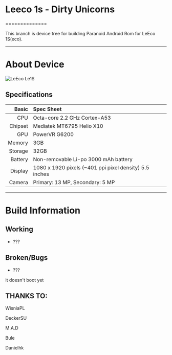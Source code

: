 # Leeco 1s - Dirty Unicorns
==============

This branch is device tree for building Paranoid Android Rom for LeEco 1S(eco).

---

# About Device

![LeEco Le1S](http://cdn2.gsmarena.com/vv/pics/leeco/letv-le-1s-1.jpg "LeEco Le1S")


## Specifications


Basic   | Spec Sheet
-------:|:-------------------------
CPU     | Octa-core 2.2 GHz Cortex-A53
Chipset | Mediatek MT6795 Helio X10
GPU     | PowerVR G6200
Memory  | 3GB
Storage | 32GB
Battery | Non-removable Li-po 3000 mAh battery
Display | 1080 x 1920 pixels (~401 ppi pixel density) 5.5 inches
Camera  | Primary: 13 MP, Secondary: 5 MP

---

# Build Information

## Working
* ???

## Broken/Bugs
* ???

it doesn't boot yet

## THANKS TO:

WisniaPL

DeckerSU

M.A.D

Bule

Danielhk
